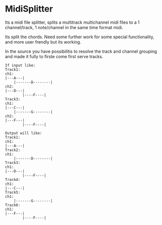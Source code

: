 MidiSplitter
============

Its a midi file splitter, splits a multitrack multichannel midi files to a 1 channel/track, 1 note/channel in the same time format midi.

Its split the chords. Need some further work for some special functionality, and more user frendly but its working.

In the source you have possibilitis to resolve the track and channel grouping and made it fully to firste come first serve tracks.



	If input like:
	Track1:
	ch1:
	|---A---|
		|-------D--------|
	ch2:
	|---D---|
			|----F----|
	Track3:
	ch1:
	|---C---|
		|-------G--------|
	ch2:
	|---F---|
			|----F----|
		   
	Output will like:
	Track1:
	ch1:
	|---A---|
	Track2:
	ch1:
		|-------D--------|
	Track3:
	ch1:
	|---D---|
			|----F----|
	Track4:
	ch1:
	|---C---|
	Track5:
	ch1:
		|-------G--------|
	Track6:
	ch1:
	|---F---|
			|----F----|